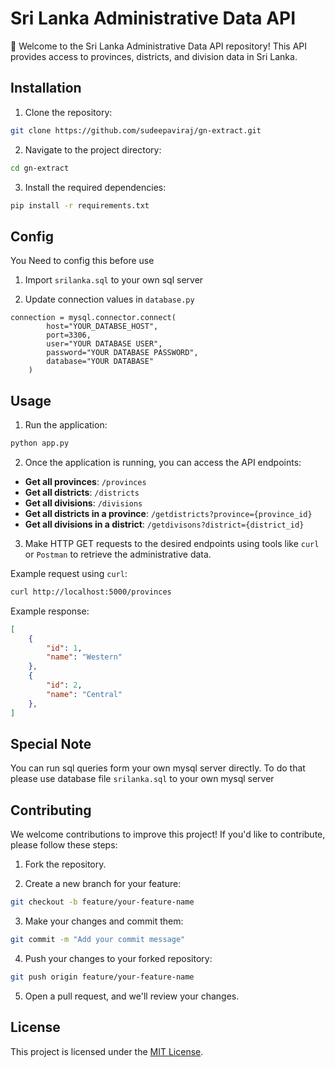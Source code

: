 # Sri Lanka Administrative Data API

👋 Welcome to the Sri Lanka Administrative Data API repository! This API provides access to provinces, districts, and division data in Sri Lanka.

## Installation

1. Clone the repository:

```bash
git clone https://github.com/sudeepaviraj/gn-extract.git
```

2. Navigate to the project directory:

```bash
cd gn-extract
```

3. Install the required dependencies:

```bash
pip install -r requirements.txt
```

## Config

You Need to config this before use

1. Import ```srilanka.sql``` to your own sql server


2. Update connection values in ```database.py```

```
connection = mysql.connector.connect(
        host="YOUR_DATABSE_HOST",
        port=3306,
        user="YOUR DATABASE USER",
        password="YOUR DATABASE PASSWORD",
        database="YOUR DATABASE"
    )
```

## Usage

1. Run the application:

```bash
python app.py
```

2. Once the application is running, you can access the API endpoints:

- **Get all provinces**: `/provinces`
- **Get all districts**: `/districts`
- **Get all divisions**: `/divisions`
- **Get all districts in a province**: `/getdistricts?province={province_id}`
- **Get all divisions in a district**: `/getdivisons?district={district_id}`

3. Make HTTP GET requests to the desired endpoints using tools like `curl` or `Postman` to retrieve the administrative data.

Example request using `curl`:

```bash
curl http://localhost:5000/provinces
```

Example response:

```json
[
    {
        "id": 1,
        "name": "Western"
    },
    {
        "id": 2,
        "name": "Central"
    },
]
```


## Special Note

You can run sql queries form your own mysql server directly. To do that please use database file ```srilanka.sql``` to your own mysql server

## Contributing

We welcome contributions to improve this project! If you'd like to contribute, please follow these steps:

1. Fork the repository.

2. Create a new branch for your feature:

```bash
git checkout -b feature/your-feature-name
```

3. Make your changes and commit them:

```bash
git commit -m "Add your commit message"
```

4. Push your changes to your forked repository:

```bash
git push origin feature/your-feature-name
```

5. Open a pull request, and we'll review your changes.

## License

This project is licensed under the [MIT License](LICENSE).
